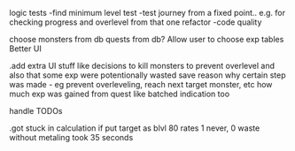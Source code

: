 logic tests
-find minimum level test
-test journey from a fixed point.. e.g. for checking progress and overlevel from that one
refactor
-code quality

choose monsters from db
quests from db?
Allow user to choose exp tables
Better UI

.add extra UI stuff like decisions to kill monsters to prevent overlevel and also that some exp were potentionally wasted
save reason why certain step was made - eg prevent overleveling, reach next target monster, etc
how much exp was gained from quest like batched indication too

handle TODOs

.got stuck in calculation if put target as blvl 80 rates 1
never, 0 waste without metaling took 35 seconds